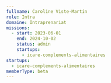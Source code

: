 ```yaml
---
fullname: Caroline Viste-Martin
role: Intra
domaine: Intraprenariat
missions:
  - start: 2023-06-01
    end: 2024-10-02
    status: admin
    startups:
      - icare-complements-alimentaires
startups:
  - icare-complements-alimentaires
memberType: beta
---
```

